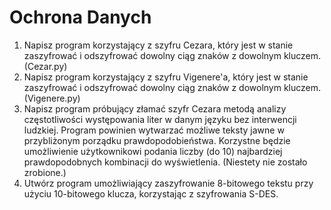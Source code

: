# Ochrona Danych
1. Napisz program korzystający z szyfru Cezara, który jest w stanie zaszyfrować i odszyfrować dowolny ciąg znaków z dowolnym kluczem. (Cezar.py)
2. Napisz program korzystający z szyfru Vigenere'a, który jest w stanie zaszyfrować i odszyfrować dowolny ciąg znaków z dowolnym kluczem. (Vigenere.py)
3. Napisz program próbujący złamać szyfr Cezara metodą analizy częstotliwości występowania liter w danym języku bez interwencji ludzkiej. Program powinien wytwarzać możliwe teksty jawne w przybliżonym porządku prawdopodobieństwa. Korzystne będzie umożliwienie użytkownikowi podania liczby (do 10) najbardziej prawdopodobnych kombinacji do wyświetlenia. (Niestety nie zostało zrobione.)
4. Utwórz program umożliwiający zaszyfrowanie 8-bitowego tekstu przy użyciu 10-bitowego klucza, korzystając z szyfrowania S-DES.
